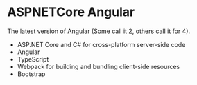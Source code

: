 # ASPNETCore Angular 


The latest version of Angular (Some call it 2, others call it for 4).
* ASP.NET Core and C# for cross-platform server-side code
* Angular 
* TypeScript 
* Webpack for building and bundling client-side resources
* Bootstrap 


